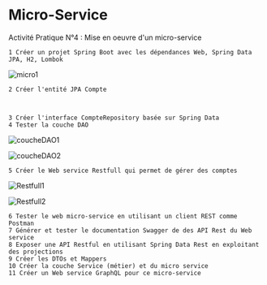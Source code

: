 # Micro-Service
Activité Pratique N°4 : Mise en oeuvre d'un micro-service


    1 Créer un projet Spring Boot avec les dépendances Web, Spring Data JPA, H2, Lombok
    
![micro1](https://github.com/YassineOurara/Micro-Service/assets/101317995/c075ddc1-34c3-4372-bc89-c1188ae7be7d)



    2 Créer l'entité JPA Compte
 


    3 Créer l'interface CompteRepository basée sur Spring Data
    4 Tester la couche DAO
    
![coucheDAO1](https://github.com/YassineOurara/Micro-Service/assets/101317995/1b850894-1eb2-4b4f-8d9f-16a26ecd1bcd)

![coucheDAO2](https://github.com/YassineOurara/Micro-Service/assets/101317995/9e1c4f3f-0b31-415d-a98f-e831619dd065)

    5 Créer le Web service Restfull qui permet de gérer des comptes
![Restfull1](https://github.com/YassineOurara/Micro-Service/assets/101317995/31116b26-0e9a-450e-b733-e27a9816e65d)

![Restfull2](https://github.com/YassineOurara/Micro-Service/assets/101317995/74022e30-bb9e-429d-9713-9cbba0d61da3)

    6 Tester le web micro-service en utilisant un client REST comme Postman
    7 Générer et tester le documentation Swagger de des API Rest du Web service
    8 Exposer une API Restful en utilisant Spring Data Rest en exploitant des projections
    9 Créer les DTOs et Mappers
    10 Créer la couche Service (métier) et du micro service
    11 Créer un Web service GraphQL pour ce micro-service
